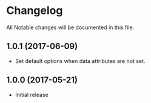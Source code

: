 # Changelog

All Notable changes will be documented in this file.

## 1.0.1 (2017-06-09)

- Set default options when data attributes are not set.

## 1.0.0 (2017-05-21)

- Initial release
